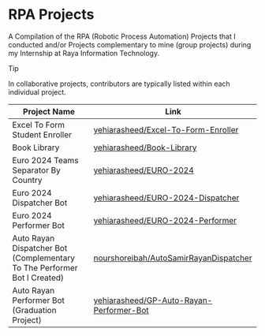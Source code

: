 # RPA Projects

A Compilation of the RPA (Robotic Process Automation) Projects that I conducted and/or Projects complementary to mine (group projects) during my Internship at Raya Information Technology.

> [!TIP]
>In collaborative projects, contributors are typically listed within each individual project.

| Project Name | Link |
|---|---|
|Excel To Form Student Enroller | [yehiarasheed/Excel-To-Form-Enroller](https://github.com/yehiarasheed/Excel-To-Form-Enroller)|
|Book Library| [yehiarasheed/Book-Library](https://github.com/yehiarasheed/Book-Library)|
|Euro 2024 Teams Separator By Country| [yehiarasheed/EURO-2024](https://github.com/yehiarasheed/EURO-2024)|
|Euro 2024 Dispatcher Bot| [yehiarasheed/EURO-2024-Dispatcher](https://github.com/yehiarasheed/EURO-2024-Dispatcher)|
|Euro 2024 Performer Bot| [yehiarasheed/EURO-2024-Performer](https://github.com/yehiarasheed/EURO-2024-Performer)|
|Auto Rayan Dispatcher Bot (Complementary To The Performer Bot I Created) | [nourshoreibah/AutoSamirRayanDispatcher](https://github.com/nourshoreibah/AutoSamirRayanDispatcher)|
|Auto Rayan Performer Bot (Graduation Project) | [yehiarasheed/GP-Auto-Rayan-Performer-Bot](https://github.com/yehiarasheed/GP-Auto-Rayan-Performer-Bot)|
